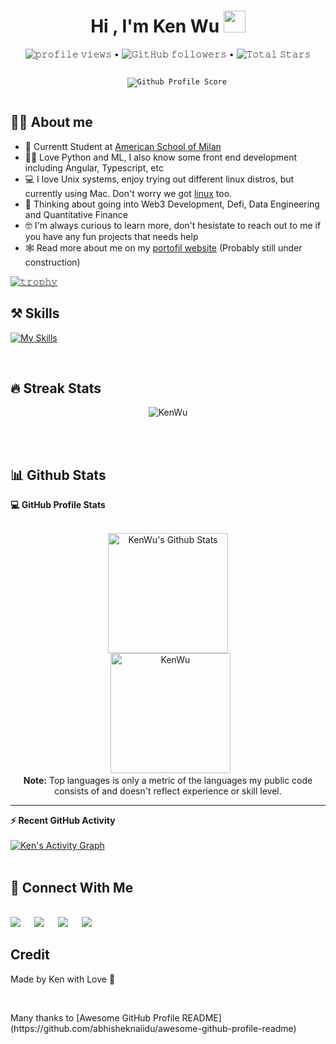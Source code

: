 <h1 align="center">Hi , I'm Ken Wu <img src="https://media.giphy.com/media/hvRJCLFzcasrR4ia7z/giphy.gif" width="35"></h1>
<p align="center">

<p align="center">
  <img src="https://gpvc.arturio.dev/KenWuqianghao" alt="𝚙𝚛𝚘𝚏𝚒𝚕𝚎 𝚟𝚒𝚎𝚠𝚜"> •  
<!--   <img alt = "profile views" src="https://komarev.com/ghpvc/?username=KenWuqianghao&style=flat&color=brightgreen"> •    -->
  <img alt="𝙶𝚒𝚝𝙷𝚞𝚋 𝚏𝚘𝚕𝚕𝚘𝚠𝚎𝚛𝚜" src="https://img.shields.io/github/followers/KenWuqianghao?label=Followers&style=social"> •   
  <img src="https://img.shields.io/github/stars/KenWuqianghao?label=Stars" alt="𝚃𝚘𝚝𝚊𝚕 𝚂𝚝𝚊𝚛𝚜">
</p>
<p align="center">
  <code>
    <img src="https://img.shields.io/badge/dynamic/json?label=Gitwar%20Profile%20Score&style=for-the-badge&color=ee6f57&logo=github&logoColor=white&query=score&url=http%3A%2F%2Fgitwar-jayant.herokuapp.com%2Fapi%KenWuqianghao" alt="𝙶𝚒𝚝𝚑𝚞𝚋 𝙿𝚛𝚘𝚏𝚒𝚕𝚎 𝚂𝚌𝚘𝚛𝚎">
  </code>
</p>

## :sassy_man:  About me
- :school: Currentt Student at [American School of Milan](https://www.asmilan.org/)
- :technologist: Love Python and ML, I also know some front end development including Angular, Typescript, etc 
- :computer: I love Unix systems, enjoy trying out different linux distros, but currently using Mac. Don't worry we got [linux](https://asahilinux.org/about/) too.
- :thinking: Thinking about going into Web3 Development, Defi, Data Engineering and Quantitative Finance
- :nerd_face: I'm always curious to learn more, don't hesistate to reach out to me if you have any fun projects that needs help
- :spider_web: Read more about me on my [portofil website](https://kenwu.is-a.dev/) (Probably still under construction)

[![𝚝𝚛𝚘𝚙𝚑𝚢](https://github-profile-trophy.vercel.app/?username=kenwuqianghao&column=8&margin-w=15&margin-h=15&no-bg=true&no-frame=true&theme=juicyfresh)](https://github.com/KenWuqianghao)

## ⚒ Skills
[![My Skills](https://skillicons.dev/icons?i=js,html,css,ts,cpp,docker,angular,python,tensorflow&theme=dark)](https://skillicons.dev)

<br>

## 🔥 Streak Stats
<p align="center"><img src="https://github-readme-streak-stats.herokuapp.com/?user=kenwuqianghao&theme=algolia" alt="KenWu" /></p>

<br>
<br>

## 📊 Github Stats

  <summary><b>💻 GitHub Profile Stats</b></summary>
  <br/>
  <p align="center">
    <a href="https://github.com/anuraghazra/github-readme-stats"><img alt="KenWu's Github Stats" src="https://github-readme-stats.vercel.app/api?username=KenWuqianghao&show_icons=true&count_private=true&theme=algolia" height="192px"/></a>
<br/>
  &nbsp;
	  <img src="https://github-readme-stats.vercel.app/api/top-langs?username=kenwuqianghao&langs_count=10&show_icons=true&locale=en&layout=compact&theme=algolia" alt="KenWu" height="192px"/>
  <br/>
  <b>Note:</b> Top languages is only a metric of the languages my public code consists of and doesn't reflect experience or skill level.
  </p>

----

  <summary><b>⚡ Recent GitHub Activity</b></summary>
  <br/>
   <a href="https://github.com/KenWuqianghao"><img alt="Ken's Activity Graph" src="https://activity-graph.herokuapp.com/graph?username=KenWuqianghao&custom_title=Ken's%20Contribution%20Graph&theme=react-dark" /></a>
  <br/>

<br/>

## 🔗 Connect With Me
<br>	
<a target="_blank" href="https://www.linkedin.com/in/qianghao-wu-798246204/"><img src="https://img.shields.io/badge/-LinkedIn-0077B5?style=for-the-badge&logo=Linkedin&logoColor=white"></img></a>
&emsp;
<a target="_blank" href="mailto:wooqianghao@gmail.com"><img src="https://img.shields.io/badge/-Gmail-D14836?style=for-the-badge&logo=Gmail&logoColor=white"></img></a>
&emsp;
<a target="_blank" href="https://twitter.com/Kenwuqianghao"><img src="https://img.shields.io/badge/-Twitter-1DA1F2?style=for-the-badge&logo=Twitter&logoColor=white"></img></a>
&emsp;
<a target="_blank" href="https://medium.com/@wooqianghao"><img src="https://img.shields.io/badge/Medium-12100E?style=for-the-badge&logo=medium&logoColor=white"></img></a>

## Credit

<p>Made by Ken with Love 💙</p>
<br>
<p>Many thanks to [Awesome GitHub Profile README](https://github.com/abhisheknaiidu/awesome-github-profile-readme)</p>
